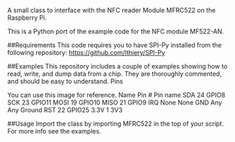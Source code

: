 A small class to interface with the NFC reader Module MFRC522 on the Raspberry Pi.

This is a Python port of the example code for the NFC module MF522-AN.

##Requirements This code requires you to have SPI-Py installed from the following repository: https://github.com/lthiery/SPI-Py

##Examples This repository includes a couple of examples showing how to read, write, and dump data from a chip. They are thoroughly commented, and should be easy to understand.
Pins

You can use this image for reference.
Name 	Pin # 	Pin name
SDA 	24 	GPIO8
SCK 	23 	GPIO11
MOSI 	19 	GPIO10
MISO 	21 	GPIO9
IRQ 	None 	None
GND 	Any 	Any Ground
RST 	22 	GPIO25
3.3V 	1 	3V3

##Usage Import the class by importing MFRC522 in the top of your script. For more info see the examples.